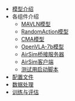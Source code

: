<!-- docs/_sidebar.md -->

* [模型介绍](/)
* 各组件介绍
  * [MAVLN模型](components/mavln_model.md)
  * [RandomAction模型](components/random_model.md)
  * [CMA模型](components/cma_model.md)
  * [OpenVLA-7b模型](components/openvla_7b.md)
  * [AirSim桥接服务器](components/airsim_bridge.md)
  * [AirSim客户端](components/airsim_client.md)
  * [测试用启动脚本](components/start_simulation.md)
* [配置文件](configuration.md)
* [数据处理](data_processing.md)
* [训练与评估](training_evaluation.md)